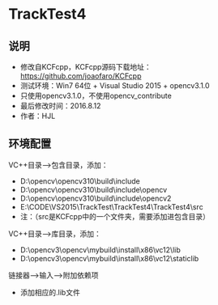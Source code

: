 ﻿# TrackTest4

说明
-----------

-   修改自KCFcpp，KCFcpp源码下载地址：https://github.com/joaofaro/KCFcpp
-   测试环境：Win7 64位 + Visual Studio 2015 + opencv3.1.0
-   只使用opencv3.1.0，不使用opencv_contribute
-   最后修改时间：2016.8.12
-   作者：HJL

环境配置
-----------
VC++目录-->包含目录，添加：
-   D:\opencv\opencv310\build\include
-   D:\opencv\opencv310\build\include\opencv
-   D:\opencv\opencv310\build\include\opencv2
-   E:\CODE\VS2015\TrackTest\TrackTest4\TrackTest4\src
-   注：（src是KCFcpp中的一个文件夹，需要添加进包含目录）

VC++目录-->库目录，添加：
-   D:\opencv3\opencv\mybuild\install\x86\vc12\lib
-   D:\opencv3\opencv\mybuild\install\x86\vc12\staticlib

链接器-->输入-->附加依赖项
-   添加相应的.lib文件

